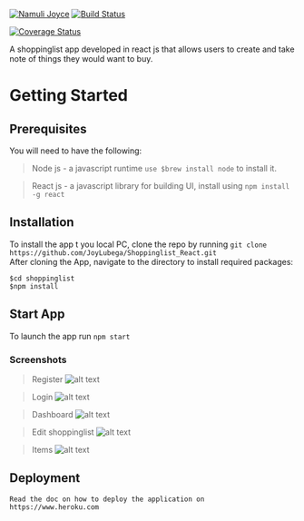 [![Namuli Joyce](https://img.shields.io/badge/Namuli%20Joyce-ShoppingListAPP-green.svg)]()
[![Build Status](https://travis-ci.org/JoyLubega/Shoppinglist_React.svg?branch=ft-154692525-tests)](https://travis-ci.org/JoyLubega/Shoppinglist_React)

[![Coverage Status](https://coveralls.io/repos/github/JoyLubega/Shoppinglist_React/badge.svg?branch=ft-154692525-tests?style=social)](https://coveralls.io/github/JoyLubega/Shoppinglist_React?branch=ft-154692525-tests)


A shoppinglist app developed in react js that allows users to  create and take note of things they would want to buy.

# Getting Started
## Prerequisites
You will need to have the following:
> Node js - a javascript runtime  `use $brew install node` to install it. <br />

> React js - a javascript library for building UI, install using `npm install -g react`

## Installation
To install the app t you local PC, clone the repo by running
```git clone https://github.com/JoyLubega/Shoppinglist_React.git```<br />
After cloning the App, navigate to the directory to install required packages:

```
$cd shoppinglist
$npm install
```
## Start App
To launch the app run `npm start`

### Screenshots

>Register
![alt text](screenshots/Register.png)

>Login
![alt text](screenshots/Login.png)

>Dashboard
![alt text](screenshots/Dashboard.png)


>Edit shoppinglist
![alt text](screenshots/EditList.png)

>Items
![alt text](screenshots/items.png)
## Deployment
```
Read the doc on how to deploy the application on https://www.heroku.com
```
